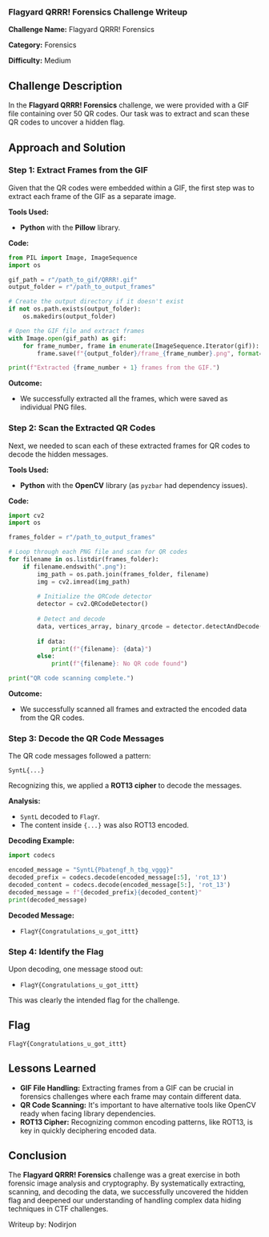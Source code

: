 ### **Flagyard QRRR! Forensics Challenge Writeup**


**Challenge Name:** Flagyard QRRR! Forensics

**Category:** Forensics

**Difficulty:** Medium


## **Challenge Description**

In the **Flagyard QRRR! Forensics** challenge, we were provided with a GIF file containing over 50 QR codes. Our task was to extract and scan these QR codes to uncover a hidden flag.


## **Approach and Solution**

### **Step 1: Extract Frames from the GIF**

Given that the QR codes were embedded within a GIF, the first step was to extract each frame of the GIF as a separate image.

**Tools Used:**
- **Python** with the **Pillow** library.

**Code:**
```python
from PIL import Image, ImageSequence
import os

gif_path = r"/path_to_gif/QRRR!.gif"
output_folder = r"/path_to_output_frames"

# Create the output directory if it doesn't exist
if not os.path.exists(output_folder):
    os.makedirs(output_folder)

# Open the GIF file and extract frames
with Image.open(gif_path) as gif:
    for frame_number, frame in enumerate(ImageSequence.Iterator(gif)):
        frame.save(f"{output_folder}/frame_{frame_number}.png", format="PNG")

print(f"Extracted {frame_number + 1} frames from the GIF.")
```

**Outcome:**
- We successfully extracted all the frames, which were saved as individual PNG files.

### **Step 2: Scan the Extracted QR Codes**

Next, we needed to scan each of these extracted frames for QR codes to decode the hidden messages.

**Tools Used:**
- **Python** with the **OpenCV** library (as `pyzbar` had dependency issues).

**Code:**
```python
import cv2
import os

frames_folder = r"/path_to_output_frames"

# Loop through each PNG file and scan for QR codes
for filename in os.listdir(frames_folder):
    if filename.endswith(".png"):
        img_path = os.path.join(frames_folder, filename)
        img = cv2.imread(img_path)
        
        # Initialize the QRCode detector
        detector = cv2.QRCodeDetector()
        
        # Detect and decode
        data, vertices_array, binary_qrcode = detector.detectAndDecode(img)
        
        if data:
            print(f"{filename}: {data}")
        else:
            print(f"{filename}: No QR code found")

print("QR code scanning complete.")
```

**Outcome:**
- We successfully scanned all frames and extracted the encoded data from the QR codes.

### **Step 3: Decode the QR Code Messages**

The QR code messages followed a pattern:
```
SyntL{...}
```
Recognizing this, we applied a **ROT13 cipher** to decode the messages.

**Analysis:**
- `SyntL` decoded to `FlagY`.
- The content inside `{...}` was also ROT13 encoded.

**Decoding Example:**
```python
import codecs

encoded_message = "SyntL{Pbatengf_h_tbg_vggg}"
decoded_prefix = codecs.decode(encoded_message[:5], 'rot_13')
decoded_content = codecs.decode(encoded_message[5:], 'rot_13')
decoded_message = f"{decoded_prefix}{decoded_content}"
print(decoded_message)
```

**Decoded Message:**
- `FlagY{Congratulations_u_got_ittt}`

### **Step 4: Identify the Flag**

Upon decoding, one message stood out:
- `FlagY{Congratulations_u_got_ittt}`

This was clearly the intended flag for the challenge.


## **Flag**

```
FlagY{Congratulations_u_got_ittt}
```


## **Lessons Learned**

- **GIF File Handling:** Extracting frames from a GIF can be crucial in forensics challenges where each frame may contain different data.
- **QR Code Scanning:** It's important to have alternative tools like OpenCV ready when facing library dependencies.
- **ROT13 Cipher:** Recognizing common encoding patterns, like ROT13, is key in quickly deciphering encoded data.


## **Conclusion**

The **Flagyard QRRR! Forensics** challenge was a great exercise in both forensic image analysis and cryptography. By systematically extracting, scanning, and decoding the data, we successfully uncovered the hidden flag and deepened our understanding of handling complex data hiding techniques in CTF challenges.


Writeup by: Nodirjon